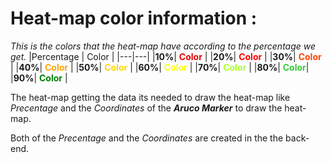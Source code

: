 # Heat-map color information :
_This is the colors that the heat-map have  according to the percentage we get._
|Percentage | Color |
|---|---|
|**10%**|<font color="#e60000"> **Color** </font>|
|**20%**|<font color="#ff0000"> **Color**  </font>|
|**30%**|<font color="#ff4500"> **Color**  </font>|
|**40%**|<font color="#ffa500"> **Color**  </font>|
|**50%**|<font color="#ffd700"> **Color**  </font>|
|**60%**|<font color="#ffff00"> **Color**  </font>|
|**70%**|<font color="#adff2f"> **Color** </font>|
|**80%**|<font color="#32cd32"> **Color**</font>|
|**90%**|<font color="##008000"> **Color** </font>|

The heat-map getting the data its needed to draw the heat-map like _Precentage_ and the _Coordinates_ of the _**Aruco Marker**_ to draw the heat-map.


Both of the _Precentage_ and the _Coordinates_ are created in the the back-end. 